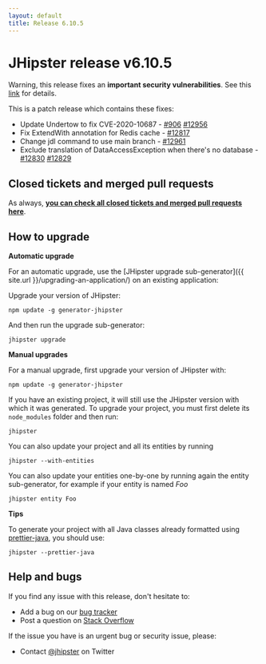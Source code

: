 ```yaml
---
layout: default
title: Release 6.10.5
---
```


JHipster release v6.10.5
==================

Warning, this release fixes an **important security vulnerabilities**.
See this [link](https://nvd.nist.gov/vuln/detail/CVE-2020-10687) for details.

This is a patch release which contains these fixes:
- Update Undertow to fix CVE-2020-10687 - [#906](https://github.com/jhipster/jhipster/pull/906) [#12956](https://github.com/jhipster/generator-jhipster/pull/12956)
- Fix ExtendWith annotation for Redis cache - [#12817](https://github.com/jhipster/generator-jhipster/issues/12817)
- Change jdl command to use main branch - [#12961](https://github.com/jhipster/generator-jhipster/pull/12961)
- Exclude translation of DataAccessException when there's no database - [#12830](https://github.com/jhipster/generator-jhipster/pull/12830) [#12829](https://github.com/jhipster/generator-jhipster/pull/12829)


Closed tickets and merged pull requests
------------
As always, __[you can check all closed tickets and merged pull requests here](https://github.com/jhipster/generator-jhipster/issues?q=milestone%3A6.10.5+is%3Aclosed)__.

How to upgrade
------------

**Automatic upgrade**

For an automatic upgrade, use the [JHipster upgrade sub-generator]({{ site.url }}/upgrading-an-application/) on an existing application:

Upgrade your version of JHipster:

```
npm update -g generator-jhipster
```

And then run the upgrade sub-generator:

```
jhipster upgrade
```

**Manual upgrades**

For a manual upgrade, first upgrade your version of JHipster with:

```
npm update -g generator-jhipster
```

If you have an existing project, it will still use the JHipster version with which it was generated.
To upgrade your project, you must first delete its `node_modules` folder and then run:

```
jhipster
```

You can also update your project and all its entities by running

```
jhipster --with-entities
```

You can also update your entities one-by-one by running again the entity sub-generator, for example if your entity is named _Foo_

```
jhipster entity Foo
```

**Tips**

To generate your project with all Java classes already formatted using [prettier-java](https://github.com/jhipster/prettier-java), you should use:

```
jhipster --prettier-java
```

Help and bugs
--------------

If you find any issue with this release, don't hesitate to:

- Add a bug on our [bug tracker](https://github.com/jhipster/generator-jhipster/issues?state=open)
- Post a question on [Stack Overflow](http://stackoverflow.com/tags/jhipster/info)

If the issue you have is an urgent bug or security issue, please:

- Contact [@jhipster](https://twitter.com/jhipster) on Twitter
